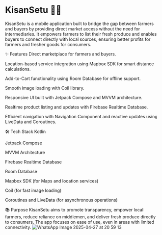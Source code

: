 # KisanSetu 🚜📱

KisanSetu is a mobile application built to bridge the gap between farmers and buyers by providing direct market access without the need for intermediaries. It empowers farmers to list their fresh produce and enables buyers to connect directly with local sources, ensuring better profits for farmers and fresher goods for consumers.

✨ Features
Direct marketplace for farmers and buyers.

Location-based service integration using Mapbox SDK for smart distance calculations.

Add-to-Cart functionality using Room Database for offline support.

Smooth image loading with Coil library.

Responsive UI built with Jetpack Compose and MVVM architecture.

Realtime product listing and updates with Firebase Realtime Database.

Efficient navigation with Navigation Component and reactive updates using LiveData and Coroutines.

🛠️ Tech Stack
Kotlin

Jetpack Compose

MVVM Architecture

Firebase Realtime Database

Room Database

Mapbox SDK (for Maps and location services)

Coil (for fast image loading)

Coroutines and LiveData (for asynchronous operations)

📚 Purpose
KisanSetu aims to promote transparency, empower local farmers, reduce reliance on middlemen, and deliver fresh produce directly to consumers. The app focuses on ease of use, even in areas with limited connectivity.
![WhatsApp Image 2025-04-27 at 20 59 13](https://github.com/user-attachments/assets/c6ec6b84-23a2-47f5-aea7-8efdc8ea4373)

